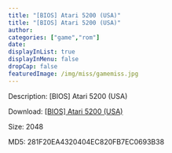 ```yaml
---
title: "[BIOS] Atari 5200 (USA)"
title: "[BIOS] Atari 5200 (USA)"
author: 
categories: ["game","rom"]
date: 
displayInList: true
displayInMenu: false
dropCap: false
featuredImage: /img/miss/gamemiss.jpg
---
```


Description: [BIOS] Atari 5200 (USA)

Download: <a href="https://kknackGearCT.ctfile.com/fs/2629127-327667989" target = "_blank" rel = "nofollow" > [BIOS] Atari 5200 (USA)</a>

Size: 2048

MD5: 281F20EA4320404EC820FB7EC0693B38

